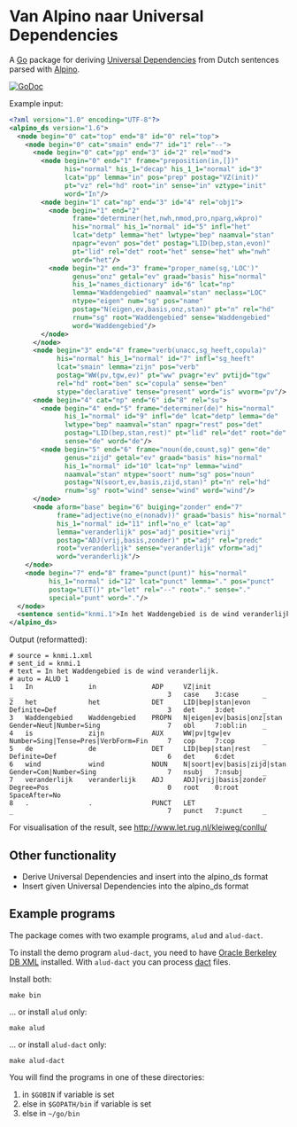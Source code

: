 # Van Alpino naar Universal Dependencies

A [Go](https://golang.org/) package for deriving [Universal Dependencies](https://universaldependencies.org/) from Dutch sentences parsed with [Alpino](https://www.let.rug.nl/vannoord/alp/Alpino/).

[![GoDoc](https://godoc.org/github.com/rug-compling/alud/v2?status.svg)](https://godoc.org/github.com/rug-compling/alud/v2)

Example input:

```xml
<?xml version="1.0" encoding="UTF-8"?>
<alpino_ds version="1.6">
  <node begin="0" cat="top" end="8" id="0" rel="top">
    <node begin="0" cat="smain" end="7" id="1" rel="--">
      <node begin="0" cat="pp" end="3" id="2" rel="mod">
        <node begin="0" end="1" frame="preposition(in,[])"
              his="normal" his_1="decap" his_1_1="normal" id="3"
              lcat="pp" lemma="in" pos="prep" postag="VZ(init)"
              pt="vz" rel="hd" root="in" sense="in" vztype="init"
              word="In"/>
        <node begin="1" cat="np" end="3" id="4" rel="obj1">
          <node begin="1" end="2"
                frame="determiner(het,nwh,nmod,pro,nparg,wkpro)"
                his="normal" his_1="normal" id="5" infl="het"
                lcat="detp" lemma="het" lwtype="bep" naamval="stan"
                npagr="evon" pos="det" postag="LID(bep,stan,evon)"
                pt="lid" rel="det" root="het" sense="het" wh="nwh"
                word="het"/>
          <node begin="2" end="3" frame="proper_name(sg,'LOC')"
                genus="onz" getal="ev" graad="basis" his="normal"
                his_1="names_dictionary" id="6" lcat="np"
                lemma="Waddengebied" naamval="stan" neclass="LOC"
                ntype="eigen" num="sg" pos="name"
                postag="N(eigen,ev,basis,onz,stan)" pt="n" rel="hd"
                rnum="sg" root="Waddengebied" sense="Waddengebied"
                word="Waddengebied"/>
        </node>
      </node>
      <node begin="3" end="4" frame="verb(unacc,sg_heeft,copula)"
            his="normal" his_1="normal" id="7" infl="sg_heeft"
            lcat="smain" lemma="zijn" pos="verb"
            postag="WW(pv,tgw,ev)" pt="ww" pvagr="ev" pvtijd="tgw"
            rel="hd" root="ben" sc="copula" sense="ben"
            stype="declarative" tense="present" word="is" wvorm="pv"/>
      <node begin="4" cat="np" end="6" id="8" rel="su">
        <node begin="4" end="5" frame="determiner(de)" his="normal"
              his_1="normal" id="9" infl="de" lcat="detp" lemma="de"
              lwtype="bep" naamval="stan" npagr="rest" pos="det"
              postag="LID(bep,stan,rest)" pt="lid" rel="det" root="de"
              sense="de" word="de"/>
        <node begin="5" end="6" frame="noun(de,count,sg)" gen="de"
              genus="zijd" getal="ev" graad="basis" his="normal"
              his_1="normal" id="10" lcat="np" lemma="wind"
              naamval="stan" ntype="soort" num="sg" pos="noun"
              postag="N(soort,ev,basis,zijd,stan)" pt="n" rel="hd"
              rnum="sg" root="wind" sense="wind" word="wind"/>
      </node>
      <node aform="base" begin="6" buiging="zonder" end="7"
            frame="adjective(no_e(nonadv))" graad="basis" his="normal"
            his_1="normal" id="11" infl="no_e" lcat="ap"
            lemma="veranderlijk" pos="adj" positie="vrij"
            postag="ADJ(vrij,basis,zonder)" pt="adj" rel="predc"
            root="veranderlijk" sense="veranderlijk" vform="adj"
            word="veranderlijk"/>
    </node>
    <node begin="7" end="8" frame="punct(punt)" his="normal"
          his_1="normal" id="12" lcat="punct" lemma="." pos="punct"
          postag="LET()" pt="let" rel="--" root="." sense="."
          special="punt" word="."/>
  </node>
  <sentence sentid="knmi.1">In het Waddengebied is de wind veranderlijk .</sentence>
</alpino_ds>
```

Output (reformatted):

```
# source = knmi.1.xml
# sent_id = knmi.1
# text = In het Waddengebied is de wind veranderlijk.
# auto = ALUD 1
1   In              in              ADP     VZ|init                     _                                       3   case    3:case      _
2   het             het             DET     LID|bep|stan|evon           Definite=Def                            3   det     3:det       _
3   Waddengebied    Waddengebied    PROPN   N|eigen|ev|basis|onz|stan   Gender=Neut|Number=Sing                 7   obl     7:obl:in    _
4   is              zijn            AUX     WW|pv|tgw|ev                Number=Sing|Tense=Pres|VerbForm=Fin     7   cop     7:cop       _
5   de              de              DET     LID|bep|stan|rest           Definite=Def                            6   det     6:det       _
6   wind            wind            NOUN    N|soort|ev|basis|zijd|stan  Gender=Com|Number=Sing                  7   nsubj   7:nsubj     _
7   veranderlijk    veranderlijk    ADJ     ADJ|vrij|basis|zonder       Degree=Pos                              0   root    0:root      SpaceAfter=No
8   .               .               PUNCT   LET                         _                                       7   punct   7:punct     _

```


For visualisation of the result, see http://www.let.rug.nl/kleiweg/conllu/

## Other functionality

 * Derive Universal Dependencies and insert into the alpino_ds format
 * Insert given Universal Dependencies into the alpino_ds format

## Example programs

The package comes with two example programs, `alud` and `alud-dact`.

To install the demo program `alud-dact`, you need to have
[Oracle Berkeley DB XML](https://www.oracle.com/database/berkeley-db/xml.html)
installed. With `alud-dact` you can process [dact](https://rug-compling.github.io/dact/) files.

Install both:

```
make bin
```

... or install `alud` only:

```
make alud
```

... or install `alud-dact` only:

```
make alud-dact
```

You will find the programs in one of these directories:

 1. in `$GOBIN` if variable is set
 2. else in `$GOPATH/bin` if variable is set
 3. else in `~/go/bin`

